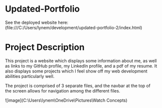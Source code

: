 # Updated-Portfolio
See the deployed website here: (file:///C:/Users/lynem/development/updated-portfolio-2/index.html)

# Project Description
This project is a website which displays some information about me, as well as links to my GitHub profile, my LinkedIn profile, and a pdf of my resume. It also displays some projects which I feel show off my web development abilities particularly well.

The project is comprised of 3 separate files, and the navbar at the top of the screen allows for navigation among the different files.

![image](C:\Users\lynem\OneDrive\Pictures\Watch Concepts)
